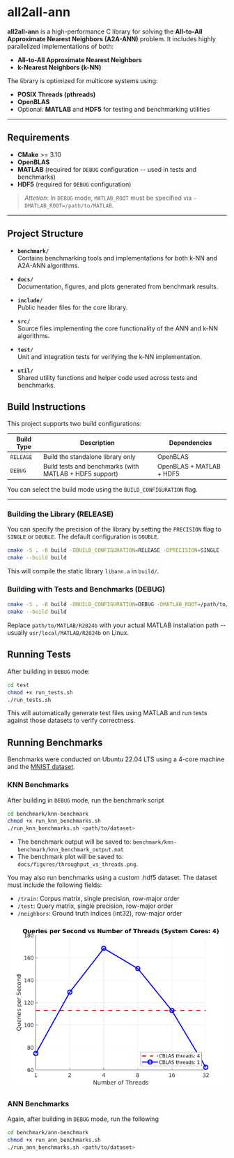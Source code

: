 # all2all-ann

**all2all-ann** is a high-performance C library for solving the **All-to-All Approximate Nearest Neighbors (A2A-ANN)** problem. It includes highly parallelized implementations of both:

- **All-to-All Approximate Nearest Neighbors**
- **k-Nearest Neighbors (k-NN)**

The library is optimized for multicore systems using:
- **POSIX Threads (pthreads)**
- **OpenBLAS**
- Optional: **MATLAB** and **HDF5** for testing and benchmarking utilities

---

## Requirements

- **CMake** >= 3.10
- **OpenBLAS**
- **MATLAB** (required for `DEBUG` configuration -- used in tests and benchmarks)
- **HDF5** (required for `DEBUG` configuration)

> *Attetion*: In `DEBUG` mode, `MATLAB_ROOT` must be specified via `-DMATLAB_ROOT=/path/to/MATLAB`.

---

## Project Structure

- **`benchmark/`**  
  Contains benchmarking tools and implementations for both k-NN and A2A-ANN algorithms.

- **`docs/`**  
  Documentation, figures, and plots generated from benchmark results.

- **`include/`**  
  Public header files for the core library.

- **`src/`**  
  Source files implementing the core functionality of the ANN and k-NN algorithms.

- **`test/`**  
  Unit and integration tests for verifying the k-NN implementation.

- **`util/`**  
  Shared utility functions and helper code used across tests and benchmarks.


## Build Instructions

This project supports two build configurations:

| Build Type     | Description                           | Dependencies               |
|----------------|---------------------------------------|----------------------------|
| `RELEASE`      | Build the standalone library only     | OpenBLAS                   |
| `DEBUG`        | Build tests and benchmarks (with MATLAB + HDF5 support) | OpenBLAS + MATLAB + HDF5 |

You can select the build mode using the `BUILD_CONFIGURATION` flag.

---

### Building the Library (RELEASE)

You can specify the precision of the library by setting the `PRECISION` flag to `SINGLE` or `DOUBLE`.
The default configuration is `DOUBLE`.

```bash
cmake -S . -B build -DBUILD_CONFIGURATION=RELEASE -DPRECISION=SINGLE
cmake --build build
```
This will compile the static library `libann.a` in `build/`.

### Building with Tests and Benchmarks (DEBUG)

```bash
cmake -S . -B build -DBUILD_CONFIGURATION=DEBUG -DMATLAB_ROOT=/path/to/MATLAB/R2024b
cmake --build build
```
Replace `path/to/MATLAB/R2024b` with your actual MATLAB installation path -- 
usually `usr/local/MATLAB/R2024b` on Linux.

## Running Tests

After building in `DEBUG` mode:
```bash
cd test
chmod +x run_tests.sh
./run_tests.sh
```
This will automatically generate test files using MATLAB and run tests against those datasets to 
verify correctness.

## Running Benchmarks
Benchmarks were conducted on Ubuntu 22.04 LTS using a 4-core machine and the
[MNIST dataset](https://github.com/erikbern/ann-benchmarks).

### KNN Benchmarks
After building in `DEBUG` mode, run the benchmark script
```bash
cd benchmark/knn-benchmark
chmod +x run_knn_benchmarks.sh
./run_knn_benchmarks.sh <path/to/dataset>
```
- The benchmark output will be saved to: `benchmark/knn-benchmark/knn_benchmark_output.mat`
- The benchmark plot will be saved to: `docs/figures/throughput_vs_threads.png`. 

You may also run benchmarks using a custom .hdf5 dataset. The dataset must include the 
following fields:

- `/train`: Corpus matrix, single precision, row-major order
- `/test`: Query matrix, single precision, row-major order
- `/neighbors`: Ground truth indices (int32), row-major order

![knn benchmarks](docs/figures/knn_throughput_vs_threads.png)

### ANN Benchmarks
Again, after building in `DEBUG` mode, run the following
```bash
cd benchmark/ann-benchmark
chmod +x run_ann_benchmarks.sh
./run_ann_benchmarks.sh <path/to/dataset>
```